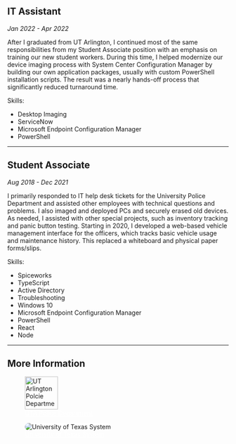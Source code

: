 ## IT Assistant
*Jan 2022 - Apr 2022*

After I graduated from UT Arlington, I continued most of the same responsibilities from my Student Associate position with an emphasis on training our new student workers. During this time, I helped modernize our device imaging process with System Center Configuration Manager by building our own application packages, usually with custom PowerShell installation scripts. The result was a nearly hands-off process that significantly reduced turnaround time.

Skills:
* Desktop Imaging
* ServiceNow
* Microsoft Endpoint Configuration Manager
* PowerShell

---

## Student Associate
*Aug 2018 - Dec 2021*

I primarily responded to IT help desk tickets for the University Police Department and assisted other employees with technical questions and problems. I also imaged and deployed PCs and securely erased old devices. As needed, I assisted with other special projects, such as inventory tracking and panic button testing. Starting in 2020, I developed a web-based vehicle management interface for the officers, which tracks basic vehicle usage and maintenance history. This replaced a whiteboard and physical paper forms/slips.

Skills:
* Spiceworks
* TypeScript
* Active Directory
* Troubleshooting
* Windows 10
* Microsoft Endpoint Configuration Manager
* PowerShell
* React
* Node

---

## More Information

<figure>
<img src="/img/uta-logo-new.png" height="75" alt="UT Arlington Polcie Department">
<figcaption><a href="https://police.uta.edu" target="blank" rel="noopener noreferrer" style="color: white;">UTA Police Department</a></figcaption>
</figure>

<figure>
<img style="max-width: 100%;max-height:60px;background:white;border-radius:1rem" src="/img/uts-logo-primary-web-0923.svg" alt="University of Texas System">
<figcaption><a href="https://www.utsystem.edu" target="blank" rel="noopener noreferrer" style="color: white;">University of Texas System</a></figcaption>
</figure>